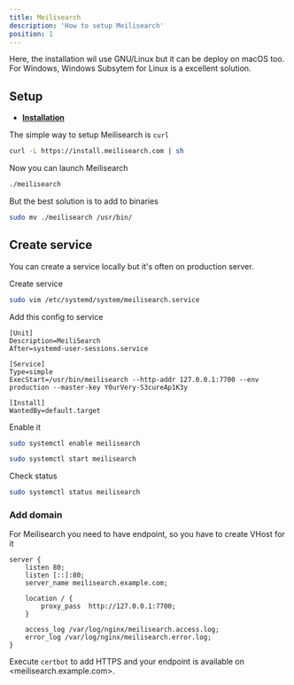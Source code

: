 ```yaml
---
title: Meilisearch
description: 'How to setup Meilisearch'
position: 1
---
```


Here, the installation wil use GNU/Linux but it can be deploy on macOS too. For Windows, Windows Subsytem for Linux is a excellent solution.

## Setup

- [**Installation**](https://docs.meilisearch.com/learn/getting_started/installation.html#download-and-launch)

The simple way to setup Meilisearch is `curl`

```bash
curl -L https://install.meilisearch.com | sh
```

Now you can launch Meilisearch

```bash
./meilisearch
```

But the best solution is to add to binaries

```bash
sudo mv ./meilisearch /usr/bin/
```

## Create service

You can create a service locally but it's often on production server.

Create service

```bash
sudo vim /etc/systemd/system/meilisearch.service
```

Add this config to service

```bash[/etc/systemd/system/meilisearch.service]
[Unit]
Description=MeiliSearch
After=systemd-user-sessions.service

[Service]
Type=simple
ExecStart=/usr/bin/meilisearch --http-addr 127.0.0.1:7700 --env production --master-key Y0urVery-S3cureAp1K3y

[Install]
WantedBy=default.target
```

Enable it

```bash
sudo systemctl enable meilisearch
```

```bash
sudo systemctl start meilisearch
```

Check status

```bash
sudo systemctl status meilisearch
```

### Add domain

For Meilisearch you need to have endpoint, so you have to create VHost for it

```nginx[/etc/nginx/sites-available/meilisearch.example.com.conf]
server {
    listen 80;
    listen [::]:80;
    server_name meilisearch.example.com;

    location / {
        proxy_pass  http://127.0.0.1:7700;
    }

    access_log /var/log/nginx/meilisearch.access.log;
    error_log /var/log/nginx/meilisearch.error.log;
}
```

Execute `certbot` to add HTTPS and your endpoint is available on <meilisearch.example.com>.
